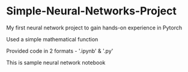 # Simple-Neural-Networks-Project
My first neural network project to gain hands-on experience in Pytorch

Used a simple mathematical function

Provided code in 2 formats - '.ipynb' & '.py'

This is sample neural network notebook

